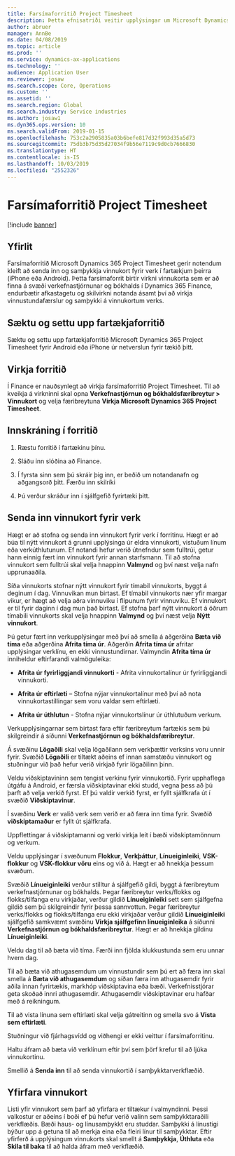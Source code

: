 ```yaml
---
title: Farsímaforritið Project Timesheet
description: Þetta efnisatriði veitir upplýsingar um Microsoft Dynamics 365 Project Timesheet farsímaforritið. Farsímaforritið Project Timesheet gerir notendum kleift að senda inn og samþykkja vinnukort fyrir verk í fartækjum þeirra.
author: abruer
manager: AnnBe
ms.date: 04/08/2019
ms.topic: article
ms.prod: ''
ms.service: dynamics-ax-applications
ms.technology: ''
audience: Application User
ms.reviewer: josaw
ms.search.scope: Core, Operations
ms.custom: ''
ms.assetid: ''
ms.search.region: Global
ms.search.industry: Service industries
ms.author: josaw1
ms.dyn365.ops.version: 10
ms.search.validFrom: 2019-01-15
ms.openlocfilehash: 753c2a2905835a03b6befe817d32f993d35a5d73
ms.sourcegitcommit: 75db3b75d35d27034f9b56e7119c9d0cb7666830
ms.translationtype: HT
ms.contentlocale: is-IS
ms.lasthandoff: 10/03/2019
ms.locfileid: "2552326"
---
```

# <a name="project-timesheet-mobile-application"></a>Farsímaforritið Project Timesheet

[!include [banner](../includes/banner.md)]

## <a name="overview"></a>Yfirlit

Farsímaforritið Microsoft Dynamics 365 Project Timesheet gerir notendum kleift að senda inn og samþykkja vinnukort fyrir verk í fartækjum þeirra (iPhone eða Android). Þetta farsímaforrit birtir virkni vinnukorta sem er að finna á svæði verkefnastjórnunar og bókhalds í Dynamics 365 Finance, endurbætir afkastagetu og skilvirkni notanda ásamt því að virkja vinnustundafærslur og samþykki á vinnukortum verks.

## <a name="download-and-install-the-mobile-app"></a>Sæktu og settu upp fartækjaforritið

Sæktu og settu upp fartækjaforritið Microsoft Dynamics 365 Project Timesheet fyrir Android eða iPhone úr netverslun fyrir tækið þitt.

## <a name="enable-the-app"></a>Virkja forritið 

Í Finance er nauðsynlegt að virkja farsímaforritið Project Timesheet. Til að kveikja á virkninni skal opna **Verkefnastjórnun og bókhaldsfæribreytur \> Vinnukort** og velja færibreytuna **Virkja Microsoft Dynamics 365 Project Timesheet**.

## <a name="sign-in-to-the-app"></a>Innskráning í forritið

1.  Ræstu forritið í fartækinu þínu.

2.  Sláðu inn slóðina að Finance.

3.  Í fyrsta sinn sem þú skráir þig inn, er beðið um notandanafn og aðgangsorð þitt. Færðu inn skilríki

4.  Þú verður skráður inn í sjálfgefið fyrirtæki þitt.

## <a name="submit-a-project-timesheet"></a>Senda inn vinnukort fyrir verk

Hægt er að stofna og senda inn vinnukort fyrir verk í forritinu. Hægt er að búa til nýtt vinnukort á grunni upplýsinga úr eldra vinnukorti, vistuðum línum eða verkúthlutunum. Ef notandi hefur verið útnefndur sem fulltrúi, getur hann einnig fært inn vinnukort fyrir annan starfsmann. Til að stofna vinnukort sem fulltrúi skal velja hnappinn **Valmynd** og því næst velja nafn upprunaaðila.

Síða vinnukorts stofnar nýtt vinnukort fyrir tímabil vinnukorts, byggt á deginum í dag. Vinnuvikan mun birtast. Ef tímabil vinnukorts nær yfir margar vikur, er hægt að velja aðra vinnuviku í flipunum fyrir vinnuviku.
Ef vinnukort er til fyrir daginn í dag mun það birtast. Ef stofna þarf nýtt vinnukort á öðrum tímabili vinnukorts skal velja hnappinn **Valmynd** og því næst velja **Nýtt vinnukort**.

Þú getur fært inn verkupplýsingar með því að smella á aðgerðina **Bæta við tíma** eða aðgerðina **Afrita tíma úr**. Aðgerðin **Afrita tíma úr** afritar upplýsingar verklínu, en ekki vinnustundirnar. Valmyndin **Afrita tíma úr** inniheldur eftirfarandi valmöguleika:

- **Afrita úr fyrirliggjandi vinnukorti** - Afrita vinnukortalínur úr fyrirliggjandi vinnukorti.

- **Afrita úr eftirlæti** – Stofna nýjar vinnukortalínur með því að nota vinnukortastillingar sem voru valdar sem eftirlæti.

- **Afrita úr úthlutun** - Stofna nýjar vinnukortslínur úr úthlutuðum verkum.

Verkupplýsingarnar sem birtast fara eftir færibreytum fartækis sem þú skilgreindir á síðunni **Verkefnastjórnun og bókhaldsfæribreytur**.

Á svæðinu **Lögaðili** skal velja lögaðilann sem verkþættir verksins voru unnir fyrir. Svæðið **Lögaðili** er tiltækt aðeins ef innan samstæðu vinnukort og stuðningur við það hefur verið virkjað fyrir lögaðilinn þinn.

Veldu viðskiptavininn sem tengist verkinu fyrir vinnukortið. Fyrir upphaflega útgáfu á Android, er færsla viðskiptavinar ekki studd, vegna þess að þú þarft að velja verkið fyrst. Ef þú valdir verkið fyrst, er fyllt sjálfkrafa út í svæðið **Viðskiptavinur**.

Í svæðinu **Verk** er valið verk sem verið er að færa inn tíma fyrir. Svæðið **viðskiptamaður** er fyllt út sjálfkrafa.

Uppflettingar á viðskiptamanni og verki virkja leit í bæði viðskiptamönnum og verkum.

Veldu upplýsingar í svæðunum **Flokkur**, **Verkþáttur**, **Línueiginleiki**, **VSK-flokkur** og **VSK-flokkur vöru** eins og við á. Hægt er að hnekkja þessum svæðum.

Svæðið **Línueiginleiki** verður stilltur á sjálfgefið gildi, byggt á færibreytum verkefnastjórnunar og bókhalds. Þegar færibreytur verks/flokks og flokks/tilfanga eru virkjaðar, verður gildið **Línueiginleiki** sett sem sjálfgefna gildið sem þú skilgreindir fyrir þessa sannvottun. Þegar færibreytur verks/flokks og flokks/tilfanga eru ekki virkjaðar verður gildið **Línueiginleiki** sjálfgefið samkvæmt svæðinu **Virkja sjálfgefinn línueiginleika** á síðunni **Verkefnastjórnun og bókhaldsfæribreytur**. Hægt er að hnekkja gildinu **Línueiginleiki**.

Veldu dag til að bæta við tíma. Færði inn fjölda klukkustunda sem eru unnar hvern dag.

Til að bæta við athugasemdum um vinnustundir sem þú ert að færa inn skal smella á **Bæta við athugasemdum** og síðan færa inn athugasemdir fyrir aðila innan fyrirtækis, markhóp viðskiptavina eða bæði.
Verkefnisstjórar geta skoðað innri athugasemdir. Athugasemdir viðskiptavinar eru hafðar með á reikningum.

Til að vista línuna sem eftirlæti skal velja gátreitinn og smella svo á **Vista sem eftirlæti**.

Stuðningur við fjárhagsvídd og viðhengi er ekki veittur í farsímaforritinu.

Haltu áfram að bæta við verklínum eftir því sem þörf krefur til að ljúka vinnukortinu.

Smellið á **Senda inn** til að senda vinnukortið í samþykktarverkflæðið.

## <a name="review-timesheets"></a>Yfirfara vinnukort

Listi yfir vinnukort sem þarf að yfirfara er tiltækur í valmyndinni. Þessi valkostur er aðeins í boði ef þú hefur verið valinn sem samþykktaraðili verkflæðis. Bæði haus- og línusamþykkt eru studdar. Samþykki á línustigi býður upp á getuna til að merkja eina eða fleiri línur til samþykktar. Eftir yfirferð á upplýsingum vinnukorts skal smellt á **Samþykkja**, **Úthluta** eða **Skila til baka** til að halda áfram með verkflæðið.
